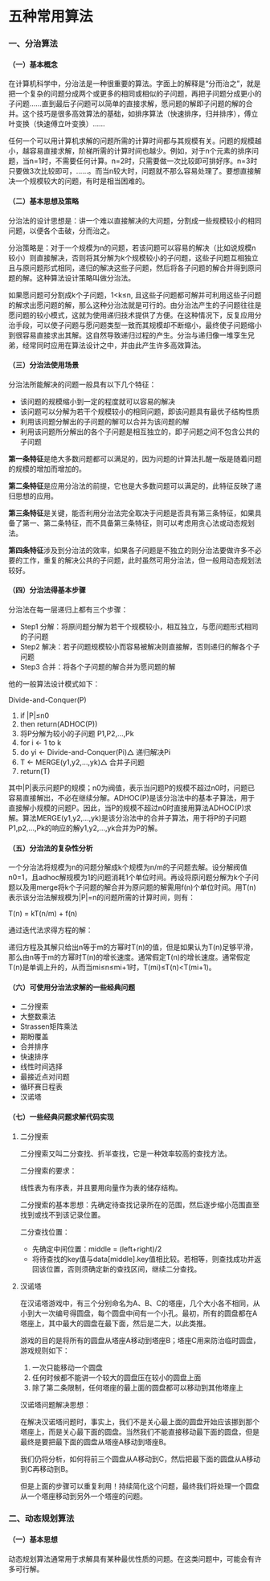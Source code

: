 # 五种常用算法

### 一、分治算法

#### （一）基本概念

​	在计算机科学中，分治法是一种很重要的算法。字面上的解释是“分而治之”，就是把一个复杂的问题分成两个或更多的相同或相似的子问题，再把子问题分成更小的子问题……直到最后子问题可以简单的直接求解，愿问题的解即子问题的解的合并。这个技巧是很多高效算法的基础，如排序算法（快速排序，归并排序），傅立叶变换（快速傅立叶变换）……

​	任何一个可以用计算机求解的问题所需的计算时间都与其规模有关。问题的规模越小，越容易直接求解，阶梯所需的计算时间也越少。例如，对于n个元素的排序问题，当n=1时，不需要任何计算。n=2时，只需要做一次比较即可排好序。n=3时只要做3次比较即可，……。而当n较大时，问题就不那么容易处理了。要想直接解决一个规模较大的问题，有时是相当困难的。

#### （二）基本思想及策略

​	分治法的设计思想是：讲一个难以直接解决的大问题，分割成一些规模较小的相同问题，以便各个击破，分而治之。

​	分治策略是：对于一个规模为n的问题，若该问题可以容易的解决（比如说规模n较小）则直接解决，否则将其分解为k个规模较小的子问题，这些子问题互相独立且与原问题形式相同，递归的解决这些子问题，然后将各子问题的解合并得到原问题的解。这种算法设计策略叫做分治法。

如果愿问题可分割成k个子问题，1<k≤n, 且这些子问题都可解并可利用这些子问题的解求出愿问题的解，那么这种分治法就是可行的。由分治法产生的子问题往往是愿问题的较小模式，这就为使用递归技术提供了方便。在这种情况下，反复应用分治手段，可以使子问题与愿问题类型一致而其规模却不断缩小，最终使子问题缩小到很容易直接求出其解。这自然导致递归过程的产生。分治与递归像一堆孪生兄弟，经常同时应用在算法设计之中，并由此产生许多高效算法。

#### （三）分治法使用场景

分治法所能解决的问题一般具有以下几个特征：

+ 该问题的规模缩小到一定的程度就可以容易的解决
+ 该问题可以分解为若干个规模较小的相同问题，即该问题具有最优子结构性质
+ 利用该问题分解出的子问题的解可以合并为该问题的解
+ 利用该问题所分解出的各个子问题是相互独立的，即子问题之间不包含公共的子问题

**第一条特征**是绝大多数问题都可以满足的，因为问题的计算法扎醒一版是随着问题的规模的增加而增加的。

**第二条特征**是应用分治法的前提，它也是大多数问题可以满足的，此特征反映了递归思想的应用。

**第三条特征**是关键，能否利用分治法完全取决于问题是否具有第三条特征，如果具备了第一、第二条特征，而不具备第三条特征，则可以考虑用贪心法或动态规划法。

**第四条特征**涉及到分治法的效率，如果各子问题是不独立的则分治法要做许多不必要的工作，重复的解决公共的子问题，此时虽然可用分治法，但一般用动态规划法较好。

#### （四）分治法得基本步骤

分治法在每一层递归上都有三个步骤：

+ Step1 分解：将原问题分解为若干个规模较小，相互独立，与愿问题形式相同的子问题
+ Step2 解决：若子问题规模较小而容易被解决则直接解，否则递归的解各个子问题
+ Step3 合并：将各个子问题的解合并为愿问题的解

他的一般算法设计模式如下：

Divide-and-Conquer(P)

1. if |P|≤n0
2. then return(ADHOC(P))
3. 将P分解为较小的子问题 P1,P2,...,Pk
4. for i <- 1 to k
5. do yi <- Divide-and-Conquer(Pi)△ 递归解决Pi
6. T <- MERGE(y1,y2,...,yk)△ 合并子问题
7. return(T)

其中|P|表示问题P的规模；n0为阀值，表示当问题P的规模不超过n0时，问题已容易直接解出，不必在继续分解。ADHOC(P)是该分治法中的基本子算法，用于直接解小规模的问题P。因此，当P的规模不超过n0时直接用算法ADHOC(P)求解。算法MERGE(y1,y2,...,yk)是该分治法中的合并子算法，用于将P的子问题P1,p2,…,Pk的响应的解y1,y2,...,yk合并为P的解。

#### （五）分治法的复杂性分析

​	一个分治法将规模为n的问题分解成k个规模为n/m的子问题去解。设分解阀值n0=1，且adhoc解规模为1的问题消耗1个单位时间。再设将原问题分解为k个子问题以及用merge将k个子问题的解合并为原问题的解需用f(n)个单位时间。用T(n)表示该分治法解规模为|P|=n的问题所需的计算时间，则有：

T(n) = kT(n/m) + f(n)

通过迭代法求得方程的解：

递归方程及其解只给出n等于m的方幂时T(n)的值，但是如果认为T(n)足够平滑，那么由n等于m的方幂时T(n)的增长速度。通常假定T(n)的增长速度。通常假定T(n)是单调上升的，从而当mi≤n≤mi+1时，T(mi)≤T(n)<T(mi+1)。

#### （六）可使用分治法求解的一些经典问题

+ 二分搜索
+ 大整数乘法
+ Strassen矩阵乘法
+ 期盼覆盖
+ 合并排序
+ 快速排序
+ 线性时间选择
+ 最接近点对问题
+ 循环赛日程表
+ 汉诺塔

#### （七）一些经典问题求解代码实现

1. 二分搜索

   二分搜索又叫二分查找、折半查找，它是一种效率较高的查找方法。

   二分搜索的要求：

   线性表为有序表，并且要用向量作为表的储存结构。

   二分搜索的基本思想：先确定待查找记录所在的范围，然后逐步缩小范围直至找到或找不到该记录位置。

   二分查找位置：

   + 先确定中间位置：middle = (left+right)/2
   + 将待查找的key值与data[middle].key值相比较。若相等，则查找成功并返回该位置，否则须确定新的查找区间，继续二分查找。

2. 汉诺塔

   ​	在汉诺塔游戏中，有三个分别命名为A、B、C的塔座，几个大小各不相同，从小到大一次编号得圆盘，每个圆盘中间有一个小孔。最初，所有的圆盘都在A塔座上，其中最大的圆盘在最下面，然后是二大，以此类推。

   ​	游戏的目的是将所有的圆盘从塔座A移动到塔座B；塔座C用来防治临时圆盘，游戏规则如下：

   1. 一次只能移动一个圆盘
   2. 任何时候都不能讲一个较大的圆盘压在较小的圆盘上面
   3. 除了第二条限制，任何塔座的最上面的圆盘都可以移动到其他塔座上

   汉诺塔问题解决思想：

   ​	在解决汉诺塔问题时，事实上，我们不是关心最上面的圆盘开始应该挪到那个塔座上，而是关心最下面的圆盘。当然我们不能直接移动最下面的圆盘，但是最终是要把最下面的圆盘从塔座A移动到塔座B。

   ​	我们仍将分析，如何将前三个圆盘从A移动到C，然后把最下面的圆盘从A移动到C再移动到B。

   ​	但是上面的步骤可以重复利用！持续简化这个问题，最终我们将处理一个圆盘从一个塔座移动到另外一个塔座的问题。

### 二、动态规划算法

#### （一）基本思想

​	动态规划算法通常用于求解具有某种最优性质的问题。在这类问题中，可能会有许多可行解。